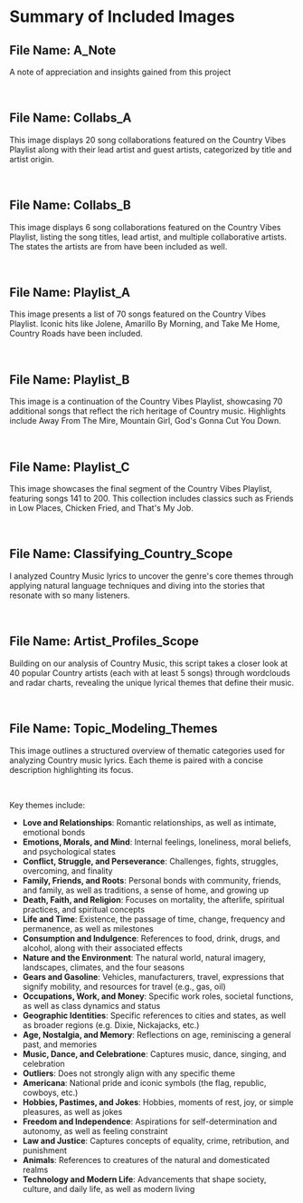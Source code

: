 # Summary of Included Images

## File Name: A_Note
A note of appreciation and insights gained from this project

<br>


## File Name: Collabs_A
This image displays 20 song collaborations featured on the Country Vibes Playlist along with their lead artist and guest artists, categorized by title and artist origin.

<br>

## File Name: Collabs_B
This image displays 6 song collaborations featured on the Country Vibes Playlist, listing the song titles, lead artist, and multiple collaborative artists. The states the artists are from have been included as well.

<br>

## File Name: Playlist_A
This image presents a list of 70 songs featured on the Country Vibes Playlist. Iconic hits like Jolene, Amarillo By Morning, and Take Me Home, Country Roads have been included.

<br>

## File Name: Playlist_B
This image is a continuation of the Country Vibes Playlist, showcasing 70 additional songs that reflect the rich heritage of Country music. Highlights include Away From The Mire, Mountain Girl, God's Gonna Cut You Down.

<br>

## File Name: Playlist_C
This image showcases the final segment of the Country Vibes Playlist, featuring songs 141 to 200. This collection includes classics such as Friends in Low Places, Chicken Fried, and That's My Job.

<br>

## File Name: Classifying_Country_Scope
I analyzed Country Music lyrics to uncover the genre's core themes through applying natural language techniques and diving into the stories that resonate with so many listeners.

<br>

## File Name: Artist_Profiles_Scope
Building on our analysis of Country Music, this script takes a closer look at 40 popular Country artists (each with at least 5 songs) through wordclouds and radar charts, revealing the unique lyrical themes that define their music.

<br>

## File Name: Topic_Modeling_Themes
This image outlines a structured overview of thematic categories used for analyzing Country music lyrics. Each theme is paired with a concise description highlighting its focus.

<br>

Key themes include:
- **Love and Relationships**: Romantic relationships, as well as intimate, emotional bonds  
- **Emotions, Morals, and Mind**: Internal feelings, loneliness, moral beliefs, and psychological states  
- **Conflict, Struggle, and Perseverance**: Challenges, fights, struggles, overcoming, and finality  
- **Family, Friends, and Roots**: Personal bonds with community, friends, and family, as well as traditions, a sense of home, and growing up  
- **Death, Faith, and Religion**: Focuses on mortality, the afterlife, spiritual practices, and spiritual concepts  
- **Life and Time**: Existence, the passage of time, change, frequency and permanence, as well as milestones  
- **Consumption and Indulgence**: References to food, drink, drugs, and alcohol, along with their associated effects  
- **Nature and the Environment**: The natural world, natural imagery, landscapes, climates, and the four seasons  
- **Gears and Gasoline**: Vehicles, manufacturers, travel, expressions that signify mobility, and resources for travel (e.g., gas, oil)  
- **Occupations, Work, and Money**: Specific work roles, societal functions, as well as class dynamics and status  
- **Geographic Identities**: Specific references to cities and states, as well as broader regions (e.g. Dixie, Nickajacks, etc.)  
- **Age, Nostalgia, and Memory**: Reflections on age, reminiscing a general past, and memories
- **Music, Dance, and Celebratione**: Captures music, dance, singing, and celebration
- **Outliers**: Does not strongly align with any specific theme  
- **Americana**: National pride and iconic symbols (the flag, republic, cowboys, etc.)  
- **Hobbies, Pastimes, and Jokes**: Hobbies, moments of rest, joy, or simple pleasures, as well as jokes  
- **Freedom and Independence**: Aspirations for self-determination and autonomy, as well as feeling constraint  
- **Law and Justice**: Captures concepts of equality, crime, retribution, and punishment  
- **Animals**: References to creatures of the natural and domesticated realms 
- **Technology and Modern Life**: Advancements that shape society, culture, and daily life, as well as modern living

<br>

